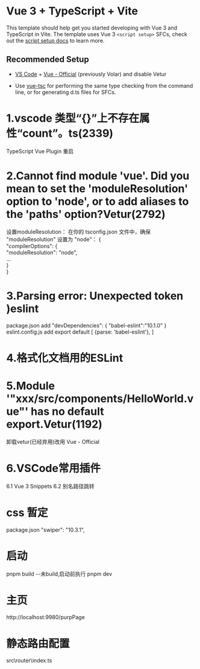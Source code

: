 # Vue 3 + TypeScript + Vite

This template should help get you started developing with Vue 3 and TypeScript in Vite. The template uses Vue 3 `<script setup>` SFCs, check out the [script setup docs](https://v3.vuejs.org/api/sfc-script-setup.html#sfc-script-setup) to learn more.

## Recommended Setup

- [VS Code](https://code.visualstudio.com/) + [Vue - Official](https://marketplace.visualstudio.com/items?itemName=Vue.volar) (previously Volar) and disable Vetur

- Use [vue-tsc](https://github.com/vuejs/language-tools/tree/master/packages/tsc) for performing the same type checking from the command line, or for generating d.ts files for SFCs.

# 1.vscode 类型“{}”上不存在属性“count”。ts(2339)

TypeScript Vue Plugin 重启

# 2.Cannot find module 'vue'. Did you mean to set the 'moduleResolution' option to 'node', or to add aliases to the 'paths' option?Vetur(2792)

设置moduleResolution： 在你的 tsconfig.json 文件中，确保 "moduleResolution" 设置为 "node"：
{  
 "compilerOptions": {  
 "moduleResolution": "node",  
 ...  
 }  
}

# 3.Parsing error: Unexpected token )eslint

package.json add
"devDependencies": {
"babel-eslint":"10.1.0"
}
eslint.config.js add
export default [
{parse: 'babel-eslint'},
]

# 4.格式化文档用的ESLint

# 5.Module '"xxx/src/components/HelloWorld.vue"' has no default export.Vetur(1192)

卸载vetur(已经弃用)改用 Vue - Official

# 6.VSCode常用插件

6.1 Vue 3 Snippets
6.2 别名路径跳转


# css 暂定
package.json
"swiper": "10.3.1",


# 启动
pnpm build --未build,启动前执行
pnpm dev
# 主页
http://localhost:9980/purpPage
# 静态路由配置
src\router\index.ts